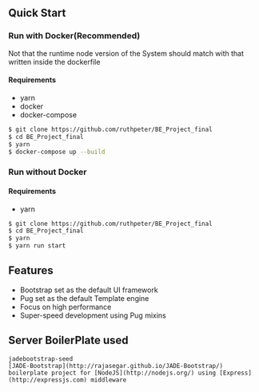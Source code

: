 
## Quick Start
### Run with Docker(Recommended)
Not that the runtime node version of the System should match with that written inside
the dockerfile
#### Requirements
* yarn
* docker
* docker-compose
```bash
$ git clone https://github.com/ruthpeter/BE_Project_final
$ cd BE_Project_final
$ yarn
$ docker-compose up --build
```

### Run without Docker
#### Requirements
* yarn
```bash
$ git clone https://github.com/ruthpeter/BE_Project_final
$ cd BE_Project_final
$ yarn
$ yarn run start
```

## Features
  * Bootstrap set as the default UI framework
  * Pug set as the default Template engine
  * Focus on high performance
  * Super-speed development using Pug mixins



## Server BoilerPlate used
    jadebootstrap-seed
    [JADE-Bootstrap](http://rajasegar.github.io/JADE-Bootstrap/) boilerplate project for [NodeJS](http://nodejs.org/) using [Express](http://expressjs.com) middleware
